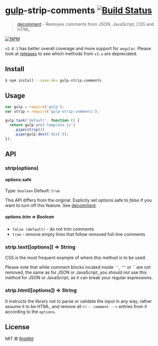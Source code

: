 # [gulp](http://gulpjs.com)-strip-comments [![Build Status](https://img.shields.io/travis/RnbWd/gulp-strip-comments.svg?style=flat-square)](https://travis-ci.org/RnbWd/gulp-strip-comments)

> [decomment](https://github.com/vitaly-t/decomment/) - Removes comments from JSON, JavaScript, CSS and HTML.

[![NPM](https://nodei.co/npm-dl/gulp-strip-comments.png)](https://nodei.co/npm/gulp-strip-comments/)

`v2.0.1`  has better overall coverage and more support for `angular`. Please look at [releases](https://github.com/RnbWd/gulp-strip-comments/releases) to see which methods from `v1.x` are depreciated.

## Install

```sh
$ npm install --save-dev gulp-strip-comments
```

## Usage

```js
var gulp = require('gulp');
var strip = require('gulp-strip-comments');

gulp.task('default', function () {
  return gulp.src('template.js')
    .pipe(strip())
    .pipe(gulp.dest('dist'));
});
```

## API

### strip(options)

#### options.safe

Type: `boolean`
Default: `true`

This API differs from the original. Explicity set options.safe to *false* if you want to turn off this feature. See [decomment](https://github.com/vitaly-t/decomment).

##### options.trim ⇒ Boolean
* `false (default)` - do not trim comments
* `true` - remove empty lines that follow removed full-line comments

### strip.text([options]) ⇒ String

CSS is the most frequent example of where this method is to be used.

Please note that while comment blocks located inside `''`, `""` or \`\` are not removed,
the same as for JSON or JavaScript, you should not use this method for JSON or JavaScript,
as it can break your regular expressions.

### strip.html([options]) ⇒ String

It instructs the library not to parse or validate the input in any way, rather assume it to be HTML, and remove all `<!-- comment -->` entries from it according to the `options`.

## License

MIT © [RnbWd](https://github.com/RnbWd)
